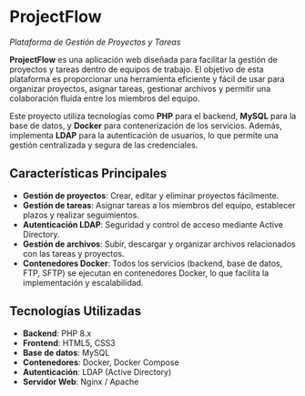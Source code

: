 # **ProjectFlow**  
_Plataforma de Gestión de Proyectos y Tareas_

**ProjectFlow** es una aplicación web diseñada para facilitar la gestión de proyectos y tareas dentro de equipos de trabajo. El objetivo de esta plataforma es proporcionar una herramienta eficiente y fácil de usar para organizar proyectos, asignar tareas, gestionar archivos y permitir una colaboración fluida entre los miembros del equipo.

Este proyecto utiliza tecnologías como **PHP** para el backend, **MySQL** para la base de datos, y **Docker** para contenerización de los servicios. Además, implementa **LDAP** para la autenticación de usuarios, lo que permite una gestión centralizada y segura de las credenciales.

## **Características Principales**
- **Gestión de proyectos**: Crear, editar y eliminar proyectos fácilmente.
- **Gestión de tareas**: Asignar tareas a los miembros del equipo, establecer plazos y realizar seguimientos.
- **Autenticación LDAP**: Seguridad y control de acceso mediante Active Directory.
- **Gestión de archivos**: Subir, descargar y organizar archivos relacionados con las tareas y proyectos.
- **Contenedores Docker**: Todos los servicios (backend, base de datos, FTP, SFTP) se ejecutan en contenedores Docker, lo que facilita la implementación y escalabilidad.

## **Tecnologías Utilizadas**
- **Backend**: PHP 8.x
- **Frontend**: HTML5, CSS3
- **Base de datos**: MySQL
- **Contenedores**: Docker, Docker Compose
- **Autenticación**: LDAP (Active Directory)
- **Servidor Web**: Nginx / Apache
